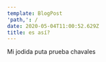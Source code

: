 ```yaml
---
template: BlogPost
'path,': /
date: 2020-05-04T11:00:52.629Z
title: es así?
---
```

Mi jodida puta prueba chavales

